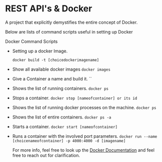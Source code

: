 # REST API's & Docker

A project that explicitly demystifies the entire concept of Docker.

Below are lists of command scripts useful in setting up Docker

Docker Command Scripts

- Setting up a docker Image.

  `docker build -t [choicedockerimagename]`

* Show all available docker images
  `docker images`

* Give a Container a name and build it.
  ``
* Shows the list of running containers.
  `docker ps`

* Stops a container.
  `docker stop [nameofcontainer] or its id`

* Shows the list of running docker processes on the machine.
  `docker ps`

* Shows the list of entire containers.
  `docker ps -a`
* Starts a container.
  `docker start [nameofcontainer]`

- Runs a container with the involved port parameters.
  `docker run --name [choicenameofcontainer] -p 4000:4000 -d [imagename]`

  For more info, feel free to look up the [Docker Documentation](https://docs.docker.com/language/nodejs/run-containers/) and feel free to reach out for clarification.
